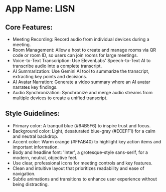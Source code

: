 # **App Name**: LISN

## Core Features:

- Meeting Recording: Record audio from individual devices during a meeting.
- Room Management: Allow a host to create and manage rooms via QR code or room ID, so users can join rooms for large meetings.
- Voice-to-Text Transcription: Use ElevenLabs' Speech-to-Text AI to transcribe audio into a complete transcript.
- AI Summarization: Use Gemini AI tool to summarize the transcript, extracting key points and decisions.
- AI Avatar Narration: Generate a video summary where an AI avatar narrates key findings.
- Audio Synchronization: Synchronize and merge audio streams from multiple devices to create a unified transcript.

## Style Guidelines:

- Primary color: A tranquil blue (#64B5F6) to inspire trust and focus.
- Background color: Light, desaturated blue-gray (#ECEFF1) for a calm and neutral backdrop.
- Accent color: Warm orange (#FFAB40) to highlight key action items and important information.
- Body and headline font: 'Inter', a grotesque-style sans-serif, for a modern, neutral, objective feel.
- Use clear, professional icons for meeting controls and key features.
- Clean and intuitive layout that prioritizes readability and ease of navigation.
- Subtle animations and transitions to enhance user experience without being distracting.